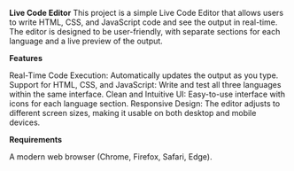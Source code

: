 **Live Code Editor**
This project is a simple Live Code Editor that allows users to write HTML, CSS, and JavaScript code and see the output in real-time. The editor is designed to be user-friendly, with separate sections for each language and a live preview of the output.

**Features**

Real-Time Code Execution: Automatically updates the output as you type.
Support for HTML, CSS, and JavaScript: Write and test all three languages within the same interface.
Clean and Intuitive UI: Easy-to-use interface with icons for each language section.
Responsive Design: The editor adjusts to different screen sizes, making it usable on both desktop and mobile devices.

**Requirements**

A modern web browser (Chrome, Firefox, Safari, Edge).
